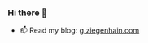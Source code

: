 ### Hi there 👋

- 📫 Read my blog: <a href=g.ziegenhain.com>g.ziegenhain.com</a>


<!--
**8cH9azbsFifZ/8cH9azbsFifZ** is a ✨ _special_ ✨ repository because its `README.md` (this file) appears on your GitHub profile.

Here are some ideas to get you started:

- 🔭 I’m currently working on ...
- 🌱 I’m currently learning ...
- 👯 I’m looking to collaborate on ...
- 🤔 I’m looking for help with ...
- 💬 Ask me about ...
- 😄 Pronouns: ...
- ⚡ Fun fact: ...
-->
